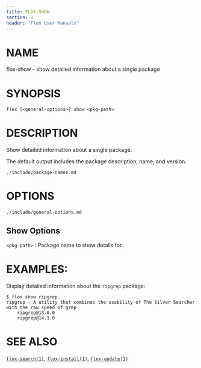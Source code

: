 ```yaml
---
title: FLOX-SHOW
section: 1
header: "Flox User Manuals"
...
```



# NAME

flox-show - show detailed information about a single package

# SYNOPSIS

```
flox [<general-options>] show <pkg-path>
```

# DESCRIPTION

Show detailed information about a single package.

The default output includes the package description,
name,
and version.

```{.include}
./include/package-names.md
```

# OPTIONS

```{.include}
./include/general-options.md
```

## Show Options

`<pkg-path>`
:   Package name to show details for.

# EXAMPLES:

Display detailed information about the `ripgrep` package:
```
$ flox show ripgrep
ripgrep - A utility that combines the usability of The Silver Searcher with the raw speed of grep
    ripgrep@13.0.0
    ripgrep@14.1.0
```

# SEE ALSO
[`flox-search(1)`](./flox-search.md),
[`flox-install(1)`](./flox-install.md),
[`flox-update(1)`](./flox-update.md)
